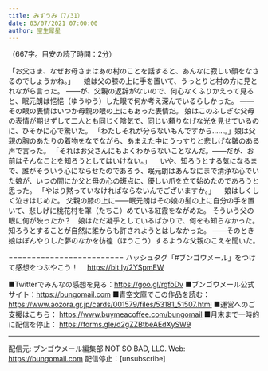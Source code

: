 ```yaml
---
title: みずうみ（7/31）
date: 03/07/2021 07:00:00
author: 室生犀星
---
```


（667字。目安の読了時間：2分）

「お父さま、なぜお母さまはあの村のことを話すると、あんなに寂しい顔をなさるのでしょうかね。」
　娘は父の膝の上に手を置いて、うっとりと村の方に見とれながら言った。
――が、父親の返辞がないので、何心なくふりかえって見ると、眠元朗は悒悒（ゆうゆう）した眼で何か考え深んでいるらしかった。
――その眼の表情はいつか母親の眼の上にもあった表情だ。
娘はこのふしぎな父母の表情が期せずして二人とも同じく陰気で、同じい頼りなげな光を見せているのに、ひそかに心で驚いた。
「わたしそれが分らないもんですから……。」娘は父親の胸のあたりの着物をなでながら、あまえた中にうっすりと悲しげな皺のある声で言った。
「それはお父さんにもよくわからないことなんだ。――だが、お前はそんなことを知ろうとしてはいけない。」
　いや、知ろうとする気になるまで、誰がそういう心にならせたのであろう、眠元朗はあんなにまで清浄な心でいた娘が、いつの間にか父と母の心の斑点に、優しい爪を立て始めたのであろうと思った。
「やはり黙っていなければならないんでございますか。」
　娘はしくしく泣きはじめた。
父親の膝の上に――眠元朗はその娘の髪の上に自分の手を置いて、悲しげに桃花村を罩（たちこ）めている紅霞をながめた。
そういう父の眼に何が映ったか？　娘はただ凝乎としているばかりで、何をも知らなかった。
知ろうとすることが自然に誰からも許されようとはしなかった。
――そのとき娘はぼんやりした夢のなかを彷徨（ほうこう）するような父親のこえを聞いた。

=========================
ハッシュタグ「#ブンゴウメール」をつけて感想をつぶやこう！　
https://bit.ly/2YSpmEW

■Twitterでみんなの感想を見る：https://goo.gl/rgfoDv
■ブンゴウメール公式サイト：https://bungomail.com
■青空文庫でこの作品を読む：https://www.aozora.gr.jp/cards/001579/files/53181_51507.html
■運営へのご支援はこちら： https://www.buymeacoffee.com/bungomail
■月末まで一時的に配信を停止： https://forms.gle/d2gZZBtbeAEdXySW9

-------
配信元: ブンゴウメール編集部
NOT SO BAD, LLC.
Web: https://bungomail.com
配信停止：[unsubscribe]

